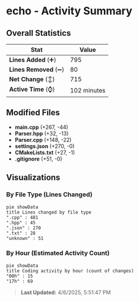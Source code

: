 # echo - Activity Summary 

## Overall Statistics

| Stat                   | Value                                                             |
| ---------------------- | ----------------------------------------------------------------- |
| **Lines Added** (➕)   | 795                                          |
| **Lines Removed** (➖) | 80                                        |
| **Net Change** (↕)    | 715                |
| **Active Time** (⌚)   | 102 minutes |


## Modified Files
- **main.cpp** (+267, -44)
- **Parser.hpp** (+32, -13)
- **Parser.cpp** (+148, -22)
- **settings.json** (+270, -0)
- **CMakeLists.txt** (+27, -1)
- **.gitignore** (+51, -0)

## Visualizations

### By File Type (Lines Changed)

```mermaid
pie showData
title Lines changed by file type
".cpp" : 481
".hpp" : 45
".json" : 270
".txt" : 28
"unknown" : 51
```

### By Hour (Estimated Activity Count)

```mermaid
pie showData
title Coding activity by hour (count of changes)
"00h" : 15
"17h" : 69
```


> **Last Updated:** 4/6/2025, 5:51:47 PM